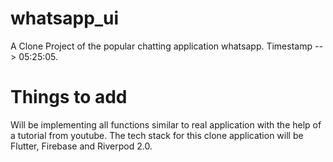 # whatsapp_ui

A Clone Project of the popular chatting application whatsapp. Timestamp --> 05:25:05.

# Things to add

Will be implementing all functions similar to real application with the help of a tutorial from youtube. The tech stack for this clone application will be Flutter, Firebase and Riverpod 2.0.
